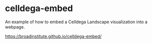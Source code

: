 # celldega-embed
An example of how to embed a Celldega Landscape visualization into a webpage.

https://broadinstitute.github.io/celldega-embed/

